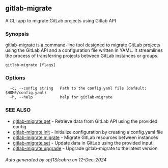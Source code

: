 ## gitlab-migrate

A CLI app to migrate GitLab projects using Gitlab API

### Synopsis

gitlab-migrate is a command-line tool designed to migrate GitLab projects 
using the GitLab API and a configuration file written in YAML. It streamlines the 
process of transferring projects between GitLab instances or groups.

```
gitlab-migrate [flags]
```

### Options

```
  -c, --config string   Path to the config.yaml file (default: $HOME/config.yaml)
  -h, --help            help for gitlab-migrate
```

### SEE ALSO

* [gitlab-migrate get](gitlab-migrate_get.md)	 - Retrieve data from GitLab API using the provided config
* [gitlab-migrate init](gitlab-migrate_init.md)	 - Initialize configuration by creating a config.yaml file
* [gitlab-migrate migrate](gitlab-migrate_migrate.md)	 - Migrate GitLab resources between instances
* [gitlab-migrate set](gitlab-migrate_set.md)	 - Update data in GitLab using the provided input
* [gitlab-migrate upgrade](gitlab-migrate_upgrade.md)	 - Upgrade gitlab-migrate to the latest version

###### Auto generated by spf13/cobra on 12-Dec-2024
